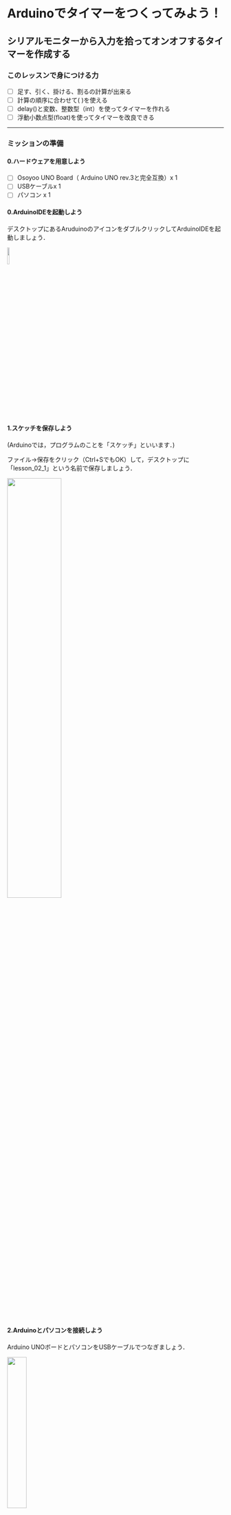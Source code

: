 # Arduinoでタイマーをつくってみよう！

## **シリアルモニターから入力を拾ってオンオフするタイマーを作成する**

### このレッスンで身につける力

- [ ] 足す、引く、掛ける、割るの計算が出来る
- [ ] 計算の順序に合わせて( )を使える
- [ ] delay()と変数、整数型（int）を使ってタイマーを作れる
- [ ] 浮動小数点型(float)を使ってタイマーを改良できる

---

### ミッションの準備

#### 0.ハードウェアを用意しよう

- [ ] Osoyoo UNO Board（ Arduino UNO rev.3と完全互換）x 1
- [ ] USBケーブルx 1
- [ ] パソコン x 1

#### 0.ArduinoIDEを起動しよう

デスクトップにあるAruduinoのアイコンをダブルクリックしてArduinoIDEを起動しましょう．

<img src="image/ArduinoIDE_icon.png" width="10%">

#### 1.スケッチを保存しよう

(Arduinoでは，プログラムのことを「スケッチ」といいます．)

ファイル→保存をクリック（Ctrl+SでもOK）して，デスクトップに「lesson_02_1」という名前で保存しましょう．

<img src="image/ArduinoIDE_save.png" width="50%">

#### 2.Arduinoとパソコンを接続しよう

Arduino UNOボードとパソコンをUSBケーブルでつなぎましょう．

<img src="image/Arduino_USBcable.png" width="30%">

【注意】USBを抜き差しするときは向きを確認して，ていねいにあつかうこと．

USBを差したら，ArduinoIDEでポートを指定しましょう．

ツール→シリアルポートをクリックして，「COM～（Arduino UNO）」となっているものをクリックしましょう．（COM～の数字は毎回変わります．）

<img src="image/ArduinoIDE_port_setting.png" width="70%">



---

### 【前回の復習】電卓を作ってみよう
#### このセクションで身につける力
- [ ] 足す、引く、掛ける、割るの計算が出来る
- [ ] 計算の順序に合わせて( )を使える

---

#### プログラムでの四則演算

足し算，引き算，掛け算，割り算のことを「四則演算（しそくえんざん）」と言います．

算数の時間だけでなく，プログラムを書くときもこの四則演算を使うことが多いです．

しかし，プログラム内での四則演算は少し変わった書き方をします．まずは書き方を覚えましょう．

| 種類 | 算数 | プログラム |
| ---- | ---- | ---- |
|  足し算  | + | + |
|  引き算  | - | - |
|  掛け算  | × | * （アスタリスク） |
|  割り算  | ÷ | / （スラッシュ）|

プログラムで書く四則演算の例
- 1 + 1
- 2 - 1
- 2 * 3  
- 4 / 2

また，普通の式と同じように()で囲んだ式を先に計算することもできます．
- (1 + 2) * 3 → 9
- ((1 + 2) *3) / 3 →3



---


#### シリアルモニタからの入力を読み取ろう

電卓を作るには，入力された数字を読み取る必要があります．

さっそく，シリアルモニタからの入力をそのまま表示するプログラムを作ってみましょう．

以下をすべてコピー＆ペーストしましょう．


**＜プログラム＞**

``` C++
long val;

void setup() {
  Serial.begin(9600); //ボーレートの指定
}

void loop() {

  //受信データがある場合if内を処理
  if (Serial.available() > 0) {
    val = Serial.parseInt();    //文字列データを数値に変換
    Serial.println(val);          //一つ目の数字をシリアルモニタに表示
  }

}
```



**＜実行の準備＞**

コピー＆ペーストができたら左上の矢印を押して（またはCtrl＋U），プログラムを書き込みましょう．「ボードへの書き込みが完了しました」と表示されれば成功です．

<img src="image/ArduinoIDE_compile&run.png" width="70%">

ツール→シリアルモニタをクリックしましょう．

シリアルモニタが表示されたら，ボーレートを9600bpsに，と改行の設定を「改行無し」にしましょう．

シリアルモニタに数字を入力してみましょう．

<img src="image/lesson02_1_serialmonitor_setting.png" width="70%">


**＜実行結果＞**

<img src="image/lesson02_1_serialmonitor_result.png" width="70%">



---

#### 電卓を完成させよう

上で作ったプログラムを改造して，電卓に改造しましょう．

ファイル→名前を付けて保存をクリックして，「lesson_02_1」という名前で保存しましょう．

以下をすべてコピー＆ペーストしましょう．

**＜プログラム＞**

``` C++
long val1,val2,result;

void setup() {
  Serial.begin(9600); //ボーレートを指定
}

void loop() {

  //受信データがある場合if内を処理
  if (Serial.available() > 0){
    
    val1 = Serial.parseInt();    //文字列データを数値に変換
    Serial.print(val1);          //一つ目の数字をシリアルモニタに表示
    
    char aop = Serial.read();    //四則演算用の文字の読み込み
    Serial.print(aop);           //四則演算の文字をシリアルモニタに表示
 
    val2 = Serial.parseInt();    //文字列データを数値に変換
    Serial.print(val2);          //2つ目の数字をシリアルモニタに表示
    Serial.println("=");         //"="表示後改行
    
    switch (aop){
      case '+' :
          result = val1 + val2;
          Serial.println(result ,DEC);   //加算と改行
          Serial.println("");            //改行
          break;
      
      case '-' :
          result = val1 - val2;
          Serial.println(result ,DEC);   //減算と改行
          Serial.println("");            //改行
          break;

      case '*' :
          result = val1 * val2;
          Serial.println(result ,DEC);   //乗算と改行
          Serial.println("");            //改行
          break;

      case '/' :
          result = val1 / val2;
          Serial.println(result ,DEC);   //除算と改行
          Serial.println("");            //改行
          break;
      }
      
  }
  
}
```



**＜実行の準備＞**

コピー＆ペーストができたら左上の矢印を押して（またはCtrl＋U），プログラムを書き込みましょう．

ツール→シリアルモニタをクリックしましょう．

シリアルモニタが表示されたら，ボーレートを9600に，と改行の設定を「改行無し」にしましょう．

シリアルモニタに「1+1」「2*3」のような式を入力して，Enterを押しましょう．

<img src="image/lesson02_2_serialmonitor_setting.png" width="70%">



**＜実行結果＞**

<img src="image/lesson02_2_serialmonitor_result.png" width="70%">



---

### タイマーを作ってみよう
#### このセクションで身につける力
- [ ] delay()と変数、整数型（int）を使ってタイマーを作れる
- [ ] 浮動小数点型(float)を使ってタイマーを改良できる

---

#### 変数とは？

変数は，数字や文字を入れておく入れ物のことです．MindStormsではカバンになっていましたね．

Arduinoでは，変数を使う前に宣言する（用意する）必要があります．

例えば，こんな風に宣言します．

``` C++
int a;
```
これは，「整数型で，aという変数を宣言した」ということになります．

「int」が「整数型」を表します．整数とは，「1」「100」「-5」などの小数や分数以外の数字です．整数型には整数しか入りません．「3.14（小数）」「b（文字）」などは入りません．

この部分を変えると型の種類を変更できます．型の種類は他にもたくさんありますが，ここではintのみの紹介とします．

---


#### 1秒ごとにカウントアップするタイマーを作ろう

ファイル→名前を付けて保存をクリックして，「lesson_02_3」という名前で保存しましょう．

以下をすべてコピー＆ペーストしましょう．

**＜プログラム＞**

``` C++
int count = 0;

void setup() {
  Serial.begin(9600);
  Serial.println("Yを押してタイマースタート");
}
void loop() {
  if (Serial.available()) {
    char ch = Serial.read();
    if (ch == 'y' ||  ch == 'Y') {
      Serial.println("タイマーON");
      Serial.println("タイマーを止めるにはNを押してください");
      count = 0;
    }
    if (ch == 'n' ||  ch == 'N') {
      Serial.println("タイマーOFF");
      Serial.print(count);
      Serial.println(" 秒");
      Serial.println("Yを押してタイマースタート");
      count = 0;
    }
  }
  delay(1000);
  count += 1;
}
```



**＜実行の準備＞**

コピー＆ペーストができたら左上の矢印を押して（またはCtrl＋U），プログラムを書き込みましょう．


ツール→シリアルモニタをクリックしましょう．

シリアルモニタが表示されたら，ボーレートを9600に，と改行の設定を「改行無し」にしましょう．

シリアルモニタに「y」を入力して，Enterを押しましょう．タイマーが起動します．

数秒後，シリアルモニタに「n」を入力して，またEnterを押しましょう．タイマーが停止して，経過した時間が表示されます．


**＜実行結果＞**

<img src="image/lesson02_3_serialmonitor_result.png" width="70%">


---

#### 0.1秒ごとにカウントアップするタイマーを作ろう

50m走をするときに使うストップウォッチなどは，1秒の100分の1や1000分の1の細かい時間まで測ることができます．

今回は，上で作ったプログラムを改造して，1秒の10分の1の時間まで測ることができる（＝10倍の精度の）タイマーを作りましょう．

**＜プログラム＞**

ループを遅らせる時間を1000ms（1秒）から100ms（0.1秒）に変えて，精度をアップしましょう．

``` C++
delay(100);
```

ループを早めた分，countの数字が10倍速く大きくなってしまうので，表示する数字を10分の1にして調節しましょう．

``` C++
Serial.print(count/10);
```



**＜実行の準備＞**

コピー＆ペーストができたら左上の矢印を押して（またはCtrl＋U），プログラムを書き込みましょう．

さきほどと同じように実行しましょう．


**＜実行結果＞**

<img src="image/lesson02_3_serialmonitor_result.png" width="70%">

**精度が10倍になっているはずなのに1秒単位でしか表示されないのは何故だろう？**


---

#### float型を使ってタイマーを正しく動作させよう

ファイル→名前を付けて保存をクリックして，「lesson_02_4」という名前で保存しましょう．

先ほどのプログラムの変数「count」を，「float型（浮動小数点型）」に変えてみましょう．

``` C++
float count = 0;
```

float型とは，整数に加えて小数も入れることができる変数です．小数点以下何桁まで入れることができるかによって型の種類が変わりますが，今回はfloat型で十分です．

**＜実行の準備＞**

コピー＆ペーストができたら左上の矢印を押して（またはCtrl＋U），プログラムを書き込みましょう．

さきほどと同じように実行しましょう．


**＜実行結果＞**

<img src="image/lesson02_4_serialmonitor_result.png" width="70%">

**0.1秒単位で数字が表示されることを確認しよう**

---

### まとめ

- プログラムでの四則演算は「+」「-」「*」「/」
- シリアルモニタでデータの入力・表示ができる
- ループを遅らせるための関数はdelay();
- 変数は，数字や文字を入れておく箱
- int型は「整数型」，float型は「浮動小数点型」


#### 出来たことをチェックしよう

- [ ] 足す、引く、掛ける、割るの計算が出来る
- [ ] 計算の順序に合わせて( )を使える
- [ ] delay()と変数、整数型（int）を使ってタイマーを作れる
- [ ] 浮動小数点型(float)を使ってタイマーを改良できる